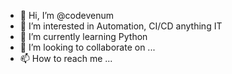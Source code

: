 - 👋 Hi, I’m @codevenum
- 👀 I’m interested in Automation, CI/CD anything IT
- 🌱 I’m currently learning Python
- 💞️ I’m looking to collaborate on ...
- 📫 How to reach me ...

<!---
OpulentTE/OpulentTE is a ✨ special ✨ repository because its `README.md` (this file) appears on your GitHub profile.
You can click the Preview link to take a look at your changes.
--->
